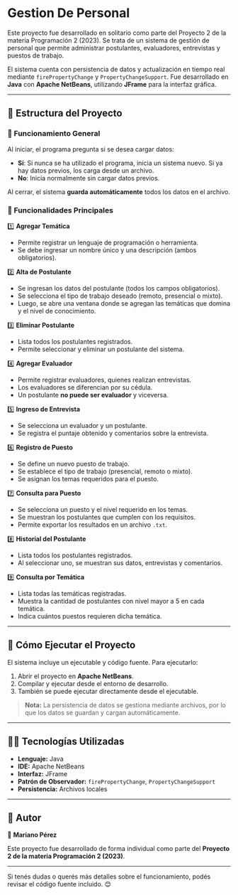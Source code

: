 # Gestion De Personal

Este proyecto fue desarrollado en solitario como parte del Proyecto 2 de la materia Programación 2 (2023). Se trata de un sistema de gestión de personal que permite administrar postulantes, evaluadores, entrevistas y puestos de trabajo. 

El sistema cuenta con persistencia de datos y actualización en tiempo real mediante `firePropertyChange` y `PropertyChangeSupport`. Fue desarrollado en **Java** con **Apache NetBeans**, utilizando **JFrame** para la interfaz gráfica.

---

## 📂 Estructura del Proyecto

### 📝 Funcionamiento General

Al iniciar, el programa pregunta si se desea cargar datos:
- **Sí**: Si nunca se ha utilizado el programa, inicia un sistema nuevo. Si ya hay datos previos, los carga desde un archivo.
- **No**: Inicia normalmente sin cargar datos previos.

Al cerrar, el sistema **guarda automáticamente** todos los datos en el archivo.

### 🔹 Funcionalidades Principales

1️⃣ **Agregar Temática**
   - Permite registrar un lenguaje de programación o herramienta.
   - Se debe ingresar un nombre único y una descripción (ambos obligatorios).

2️⃣ **Alta de Postulante**
   - Se ingresan los datos del postulante (todos los campos obligatorios).
   - Se selecciona el tipo de trabajo deseado (remoto, presencial o mixto).
   - Luego, se abre una ventana donde se agregan las temáticas que domina y el nivel de conocimiento.

3️⃣ **Eliminar Postulante**
   - Lista todos los postulantes registrados.
   - Permite seleccionar y eliminar un postulante del sistema.

4️⃣ **Agregar Evaluador**
   - Permite registrar evaluadores, quienes realizan entrevistas.
   - Los evaluadores se diferencian por su cédula.
   - Un postulante **no puede ser evaluador** y viceversa.

5️⃣ **Ingreso de Entrevista**
   - Se selecciona un evaluador y un postulante.
   - Se registra el puntaje obtenido y comentarios sobre la entrevista.

6️⃣ **Registro de Puesto**
   - Se define un nuevo puesto de trabajo.
   - Se establece el tipo de trabajo (presencial, remoto o mixto).
   - Se asignan los temas requeridos para el puesto.

7️⃣ **Consulta para Puesto**
   - Se selecciona un puesto y el nivel requerido en los temas.
   - Se muestran los postulantes que cumplen con los requisitos.
   - Permite exportar los resultados en un archivo `.txt`.

8️⃣ **Historial del Postulante**
   - Lista todos los postulantes registrados.
   - Al seleccionar uno, se muestran sus datos, entrevistas y comentarios.

9️⃣ **Consulta por Temática**
   - Lista todas las temáticas registradas.
   - Muestra la cantidad de postulantes con nivel mayor a 5 en cada temática.
   - Indica cuántos puestos requieren dicha temática.

---

## 🚀 Cómo Ejecutar el Proyecto

El sistema incluye un ejecutable y código fuente. Para ejecutarlo:

1. Abrir el proyecto en **Apache NetBeans**.
2. Compilar y ejecutar desde el entorno de desarrollo.
3. También se puede ejecutar directamente desde el ejecutable.

> **Nota:** La persistencia de datos se gestiona mediante archivos, por lo que los datos se guardan y cargan automáticamente.

---

## 👨‍💻 Tecnologías Utilizadas

- **Lenguaje:** Java
- **IDE:** Apache NetBeans
- **Interfaz:** JFrame
- **Patrón de Observador:** `firePropertyChange`, `PropertyChangeSupport`
- **Persistencia:** Archivos locales

---

## 📌 Autor

📍 **Mariano Pérez**

Este proyecto fue desarrollado de forma individual como parte del **Proyecto 2 de la materia Programación 2 (2023)**.

---

Si tenés dudas o querés más detalles sobre el funcionamiento, podés revisar el código fuente incluido. 😊
